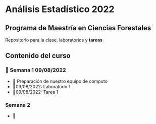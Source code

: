 # Análisis Estadístico 2022
## **Programa de Maestría en Ciencias Forestales**

Repositorio para la clase, laboratorios y **tareas**


## Contenido del curso

### :date: Semana 1 09/08/2022
+ :notebook: Preparación de nuestro equipo de computo
+ :paperclip:09/08/2022: Laboratorio 1
+ :paperclip:09/08/2022: Tarea 1

### Semana 2
  + :notebook: